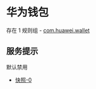 # 华为钱包

存在 1 规则组 - [com.huawei.wallet](/src/apps/com.huawei.wallet.ts)

## 服务提示

默认禁用

- [快照-0](https://i.gkd.li/i/13441814)

